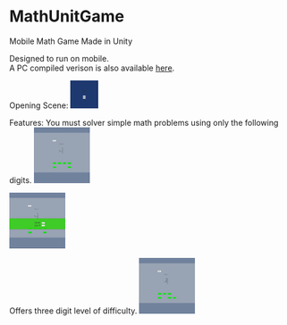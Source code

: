 # MathUnitGame
Mobile Math Game Made in Unity

Designed to run on mobile.<br>
A PC compiled verison is also available <a href="https://github.com/thaoj0/MathUnitGame/raw/master/MathUnitGame.zip">here</a>.

Opening Scene:
<img src="OpenMenu.png" style="width:50px;height:50px;">

Features: You must solver simple math problems using only the following digits.
<img src="SingleProblem.png" style="width:100px;height:100px;">

<img src="SingleSolved.png" style="width:100px;height:100px;">

Offers three digit level of difficulty.
<img src="TripleProblem.png" style="width:100px;height:100px;">
